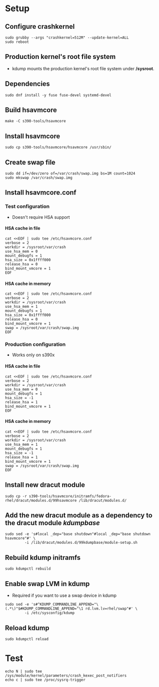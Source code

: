 
# Setup

## Configure crashkernel

```shell
sudo grubby --args "crashkernel=512M" --update-kernel=ALL
sudo reboot
```

## Production kernel's root file system

- kdump mounts the production kernel's root file system under **/sysroot**.

## Dependencies

```shell
sudo dnf install -y fuse fuse-devel systemd-devel
```

## Build hsavmcore

```shell
make -C s390-tools/hsavmcore
```

## Install hsavmcore

```shell
sudo cp s390-tools/hsavmcore/hsavmcore /usr/sbin/
```

## Create swap file

```shell
sudo dd if=/dev/zero of=/var/crash/swap.img bs=1M count=1024
sudo mkswap /var/crash/swap.img
```

## Install hsavmcore.conf

### Test configuration

- Doesn't require HSA support

#### HSA cache in file

```shell
cat <<EOF | sudo tee /etc/hsavmcore.conf
verbose = 2
workdir = /sysroot/var/crash
use_hsa_mem = 0
mount_debugfs = 1
hsa_size = 0x1ffff000
release_hsa = 0
bind_mount_vmcore = 1
EOF
```

#### HSA cache in memory

```shell
cat <<EOF | sudo tee /etc/hsavmcore.conf
verbose = 2
workdir = /sysroot/var/crash
use_hsa_mem = 1
mount_debugfs = 1
hsa_size = 0x1ffff000
release_hsa = 0
bind_mount_vmcore = 1
swap = /sysroot/var/crash/swap.img
EOF
```

### Production configuration

- Works only on s390x

#### HSA cache in file

```shell
cat <<EOF | sudo tee /etc/hsavmcore.conf
verbose = 2
workdir = /sysroot/var/crash
use_hsa_mem = 0
mount_debugfs = 1
hsa_size = -1
release_hsa = 1
bind_mount_vmcore = 1
EOF
```

#### HSA cache in memory

```shell
cat <<EOF | sudo tee /etc/hsavmcore.conf
verbose = 2
workdir = /sysroot/var/crash
use_hsa_mem = 1
mount_debugfs = 1
hsa_size = -1
release_hsa = 1
bind_mount_vmcore = 1
swap = /sysroot/var/crash/swap.img
EOF
```

## Install new dracut module

```shell
sudo cp -r s390-tools/hsavmcore/initramfs/fedora-rhel/dracut/modules.d/99hsavmcore /lib/dracut/modules.d/
```

## Add the new dracut module as a dependency to the dracut module *kdumpbase*

```shell
sudo sed -e 's#local _dep="base shutdown"#local _dep="base shutdown hsavmcore"#' \
         -i /lib/dracut/modules.d/99kdumpbase/module-setup.sh
```

## Rebuild kdump initramfs

```shell
sudo kdumpctl rebuild
```

## Enable swap LVM in kdump

- Required if you want to use a swap device in kdump

```shell
sudo sed -e 's#^KDUMP_COMMANDLINE_APPEND="\(.*\)"$#KDUMP_COMMANDLINE_APPEND="\1 rd.lvm.lv=rhel/swap"#' \
         -i /etc/sysconfig/kdump
```

## Reload kdump

```shell
sudo kdumpctl reload
```

# Test

```shell
echo N | sudo tee /sys/module/kernel/parameters/crash_kexec_post_notifiers
echo c | sudo tee /proc/sysrq-trigger
```
